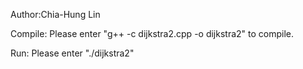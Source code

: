 Author:Chia-Hung Lin

Compile: Please enter "g++ -c dijkstra2.cpp -o dijkstra2" to compile.

Run: Please enter "./dijkstra2"
